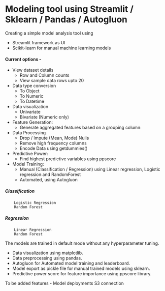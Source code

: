 # Modeling tool using Streamlit / Sklearn / Pandas / Autogluon

Creating a simple model analysis tool using 
- Streamlit framework as UI
- Scikit-learn for manual machine learning models

#### Current options - 
- View dataset details
    - Row and Column counts
    - View sample data rows upto 20
- Data type conversion
    - To Object
    - To Numeric
    - To Datetime
- Data visualization
    - Univariate
    - Bivariate (Numeric only)
- Feature Generation:
    - Generate aggregated features based on a grouping column
- Data Processing
    - Drop / Impute (Mean, Mode) Nulls
    - Remove high frequency columns
    - Encode Data using getdummies()
- Predictive Power: 
    - Find highest predictive variables using ppscore
- Model Training:
    - Manual (Classification / Regression) using Linear regression, Logistic regression and RandomForest
    - Automated, using Autogluon

##### Classification

        Logistic Regression
        Random Forest

##### Regression

        Linear Regression
        Random Forest
        
The models are trained in default mode without any hyperparameter tuning.

- Data visualization using matplotlib.
- Data preprocessing using pandas.
- Autogluon for Automated model training and leaderboard.
- Model export as pickle file for manual trained models using sklearn.
- Predictive power score for feature importance using ppscore library.

To be added features - 
Model deployments
S3 connection

